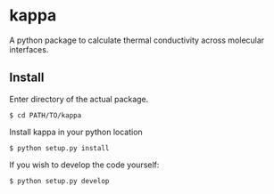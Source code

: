 # kappa
A python package to calculate thermal conductivity across molecular interfaces.

## Install
Enter directory of the actual package.

`$ cd PATH/TO/kappa`

Install kappa in your python location

`$ python setup.py install`

If you wish to develop the code yourself:

`$ python setup.py develop`
